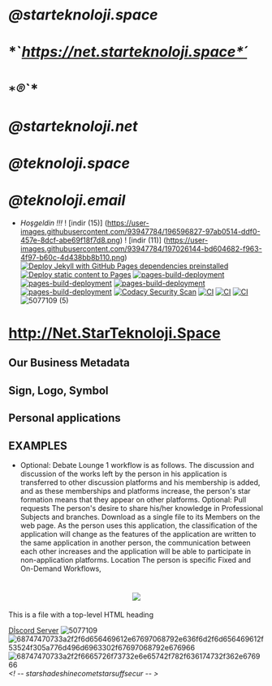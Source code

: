 # *@starteknoloji.space*           
# *`*https://net.starteknoloji.space*´*  
# *`*`®*`*
# *@starteknoloji.net*
# *@teknoloji.space*
# *@teknoloji.email*
- *Hoşgeldin !!!*
! [indir (15)] (https://user-images.githubusercontent.com/93947784/196596827-97ab0514-ddf0-457e-8dcf-abe69f18f7d8.png) ! [indir (11)] (https://user-images.githubusercontent.com/93947784/197026144-bd604682-f963-4f97-b60c-4d438bb8b110.png)
[![Deploy Jekyll with GitHub Pages dependencies preinstalled](https://github.com/StarTeknoloji/Web-Sitesi/actions/workflows/jekyll-gh-pages.yml/badge.svg)](https://github.com/StarTeknoloji/Web-Sitesi/actions/workflows/jekyll-gh-pages.yml)
[![Deploy static content to Pages](https://github.com/StarTeknoloji/Web-Sitesi/actions/workflows/static.yml/badge.svg)](https://github.com/StarTeknoloji/Web-Sitesi/actions/workflows/static.yml)
[![pages-build-deployment](https://github.com/StarTeknoloji/Web-Sitesi/actions/workflows/pages/pages-build-deployment/badge.svg)](https://github.com/StarTeknoloji/Web-Sitesi/actions/workflows/pages/pages-build-deployment)
[![pages-build-deployment](https://github.com/StarTeknoloji/Web-Sitesi/actions/workflows/pages/pages-build-deployment/badge.svg)](https://github.com/StarTeknoloji/Web-Sitesi/actions/workflows/pages/pages-build-deployment)
[![pages-build-deployment](https://github.com/StarTeknoloji/Web-Sitesi/actions/workflows/pages/pages-build-deployment/badge.svg?branch=Codes-Exe-patch-3)](https://github.com/StarTeknoloji/Web-Sitesi/actions/workflows/pages/pages-build-deployment)
[![pages-build-deployment](https://github.com/StarTeknoloji/Web-Sitesi/actions/workflows/pages/pages-build-deployment/badge.svg?branch=er%C3%A7etin)](https://github.com/StarTeknoloji/Web-Sitesi/actions/workflows/pages/pages-build-deployment)
[![Codacy Security Scan](https://github.com/StarTeknoloji/Web-Sitesi/actions/workflows/codacy.yml/badge.svg)](https://github.com/StarTeknoloji/Web-Sitesi/actions/workflows/codacy.yml)
[![CI](https://github.com/StarTeknoloji/Web-Sitesi/actions/workflows/main.yml/badge.svg)](https://github.com/StarTeknoloji/Web-Sitesi/actions/workflows/main.yml)
[![CI](https://github.com/StarTeknoloji/Web-Sitesi/actions/workflows/starteknoloji.yml/badge.svg)](https://github.com/StarTeknoloji/Web-Sitesi/actions/workflows/starteknoloji.yml)
[![CI](https://github.com/StarTeknoloji/Web-Sitesi/actions/workflows/blank.yml/badge.svg)](https://github.com/StarTeknoloji/Web-Sitesi/actions/workflows/blank.yml)
![5077109 (5)](https://user-images.githubusercontent.com/93947784/188820165-8435f006-22a8-4fab-ab72-481ea978d8e8.png)

# http://Net.StarTeknoloji.Space  
## Our Business Metadata
## Sign, Logo, Symbol     
## Personal applications
## EXAMPLES
- Optional: Debate Lounge
1 workflow is as follows. The discussion and discussion of the works left by the person in his application is transferred to other discussion platforms and his membership is added, and as these memberships and platforms increase, the person's star formation means that they appear on other platforms.
Optional: Pull requests
The person's desire to share his/her knowledge in Professional Subjects and branches.
Download as a single file to its Members on the web page.
As the person uses this application, the classification of the application will change as the features of the application are written to the same application in another person, the communication between each other increases and the application will be able to participate in non-application platforms.
Location The person is specific
Fixed and On-Demand Workflows,

<h1 align="center"><img src="https://placekitten.com/300/150"/></h1>

This is a file with a top-level HTML heading

[Dİscord Server](https://discord.gg/J2vaXFvC8d)
![5077109](https://user-images.githubusercontent.com/93947784/189415310-005a0ddc-fe72-425f-a3a5-a042aded438d.png)
![68747470733a2f2f6d656469612e67697068792e636f6d2f6d656469612f53524f305a776d496d6963302f67697068792e676966](https://user-images.githubusercontent.com/93947784/190603709-99cf616b-19ab-484a-bead-9542b884dbd5.gif)
![68747470733a2f2f6665726f73732e6e65742f782f636174732f362e676966](https://user-images.githubusercontent.com/93947784/190603868-80b3281c-dfe1-4440-b5f9-ad01876f599d.gif)
*<! -- starshadeshinecometstarsuffsecur -- >*
